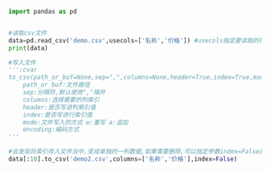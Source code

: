 
<BlogInfo id="174" title="4.文件的读取和存储" author="白日梦想猿" pv=0 read_times=0 pre_cost_time=0分24秒 category="pandas学习" tag_list="['pandas学习']" create_time="2021.08.07 16:39:03" update_time="2021.08.07 20:32:36" />

```python
import pandas as pd


#读取csv文件
data=pd.read_csv('demo.csv',usecols=['名称','价格']) #usecols指定要读取的列
print(data)

#写入文件
''':cvar
to_csv(path_or_buf=None,sep=",",columns=None,header=True,index=True,mode="w",encoding=None)
    path_or_buf:文件路径
    sep:分隔符,默认使用","隔开
    columns:选择需要的列索引
    header:是否写进列索引值
    index:是否写进行索引值
    mode:文件写入的方式 w:重写 a:追加
    encoding:编码方式
'''

#会发现将索引存入文件当中,变成单独的一列数据,如果需要删除,可以指定参数index=False即可
data[:10].to_csv('demo2.csv',columns=['名称','价格'],index=False)
```
